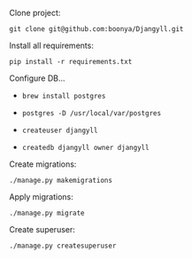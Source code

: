 Clone project:

`git clone git@github.com:boonya/Djangyll.git`

Install all requirements:

`pip install -r requirements.txt`

Configure DB...

- `brew install postgres`

- `postgres -D /usr/local/var/postgres`

- `createuser djangyll`

- `createdb djangyll owner djangyll`

Create migrations:

`./manage.py makemigrations`

Apply migrations:

`./manage.py migrate`

Create superuser:

`./manage.py createsuperuser`
